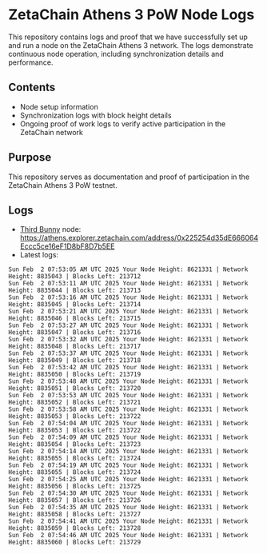 # ZetaChain Athens 3 PoW Node Logs
This repository contains logs and proof that we have successfully set up and run a node on the ZetaChain Athens 3 network. The logs demonstrate continuous node operation, including synchronization details and performance.

## Contents
- Node setup information
- Synchronization logs with block height details
- Ongoing proof of work logs to verify active participation in the ZetaChain network

## Purpose
This repository serves as documentation and proof of participation in the ZetaChain Athens 3 PoW testnet.

## Logs

- [Third Bunny](https://thirdbunny.xyz/) node: https://athens.explorer.zetachain.com/address/0x225254d35dE666064Eccc5ce16eF1D8bF8D7b5EE
- Latest logs:
```
Sun Feb  2 07:53:05 AM UTC 2025 Your Node Height: 8621331 | Network Height: 8835043 | Blocks Left: 213712
Sun Feb  2 07:53:11 AM UTC 2025 Your Node Height: 8621331 | Network Height: 8835044 | Blocks Left: 213713
Sun Feb  2 07:53:16 AM UTC 2025 Your Node Height: 8621331 | Network Height: 8835045 | Blocks Left: 213714
Sun Feb  2 07:53:21 AM UTC 2025 Your Node Height: 8621331 | Network Height: 8835046 | Blocks Left: 213715
Sun Feb  2 07:53:27 AM UTC 2025 Your Node Height: 8621331 | Network Height: 8835047 | Blocks Left: 213716
Sun Feb  2 07:53:32 AM UTC 2025 Your Node Height: 8621331 | Network Height: 8835048 | Blocks Left: 213717
Sun Feb  2 07:53:37 AM UTC 2025 Your Node Height: 8621331 | Network Height: 8835049 | Blocks Left: 213718
Sun Feb  2 07:53:42 AM UTC 2025 Your Node Height: 8621331 | Network Height: 8835050 | Blocks Left: 213719
Sun Feb  2 07:53:48 AM UTC 2025 Your Node Height: 8621331 | Network Height: 8835051 | Blocks Left: 213720
Sun Feb  2 07:53:53 AM UTC 2025 Your Node Height: 8621331 | Network Height: 8835052 | Blocks Left: 213721
Sun Feb  2 07:53:58 AM UTC 2025 Your Node Height: 8621331 | Network Height: 8835053 | Blocks Left: 213722
Sun Feb  2 07:54:04 AM UTC 2025 Your Node Height: 8621331 | Network Height: 8835053 | Blocks Left: 213722
Sun Feb  2 07:54:09 AM UTC 2025 Your Node Height: 8621331 | Network Height: 8835054 | Blocks Left: 213723
Sun Feb  2 07:54:14 AM UTC 2025 Your Node Height: 8621331 | Network Height: 8835055 | Blocks Left: 213724
Sun Feb  2 07:54:19 AM UTC 2025 Your Node Height: 8621331 | Network Height: 8835055 | Blocks Left: 213724
Sun Feb  2 07:54:25 AM UTC 2025 Your Node Height: 8621331 | Network Height: 8835056 | Blocks Left: 213725
Sun Feb  2 07:54:30 AM UTC 2025 Your Node Height: 8621331 | Network Height: 8835057 | Blocks Left: 213726
Sun Feb  2 07:54:35 AM UTC 2025 Your Node Height: 8621331 | Network Height: 8835058 | Blocks Left: 213727
Sun Feb  2 07:54:41 AM UTC 2025 Your Node Height: 8621331 | Network Height: 8835059 | Blocks Left: 213728
Sun Feb  2 07:54:46 AM UTC 2025 Your Node Height: 8621331 | Network Height: 8835060 | Blocks Left: 213729
```
